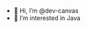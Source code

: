 - 👋 Hi, I’m @dev-canvas
- 👀 I’m interested in Java

<!---
dev-canvas/dev-canvas is a ✨ special ✨ repository because its `README.md` (this file) appears on your GitHub profile.
You can click the Preview link to take a look at your changes.
--->
